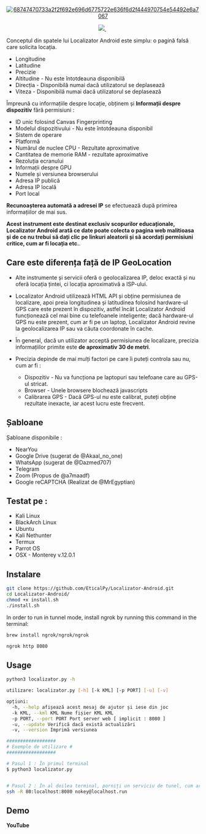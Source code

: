 <p align="center"><a href="https://ibb.co/W0GpSQm"><img src="https://i.ibb.co/NrtnwXc/68747470733a2f2f692e696d6775722e636f6d2f444970754e54492e6a7067.png" alt="68747470733a2f2f692e696d6775722e636f6d2f444970754e54492e6a7067" border="0"></a></p>

<p align="center">
    <a href="https://twitter.com/AmbronoBogdan">
      <img src="https://img.shields.io/badge/-TWITTER-black?logo=twitter&style=for-the-badge">
    </a>
    &nbsp;
</p>


Conceptul din spatele lui Localizator Android este simplu: o pagină falsă care solicita locația. 

* Longitudine
* Latitudine
* Precizie
* Altitudine - Nu este întotdeauna disponibilă
* Direcția - Disponibilă numai dacă utilizatorul se deplasează
* Viteza - Disponibilă numai dacă utilizatorul se deplasează

Împreună cu informațiile despre locație, obținem și **Informații despre dispozitiv** fără permisiuni :

* ID unic folosind Canvas Fingerprinting
* Modelul dispozitivului - Nu este întotdeauna disponibil
* Sistem de operare
* Platformă
* Numărul de nuclee CPU - Rezultate aproximative
* Cantitatea de memorie RAM - rezultate aproximative
* Rezoluția ecranului
* Informații despre GPU
* Numele și versiunea browserului
* Adresa IP publică
* Adresa IP locală
* Port local


**Recunoașterea automată a adresei IP** se efectuează după primirea informațiilor de mai sus.

**Acest instrument este destinat exclusiv scopurilor educaționale, Localizator Android arată ce date poate colecta o pagina web malitioasa și de ce nu trebui să dați clic pe linkuri aleatorii și să acordați permisiuni critice, cum ar fi locația etc.**.

## Care este diferența față de IP GeoLocation

* Alte instrumente și servicii oferă o geolocalizarea IP,  deloc exactă și nu oferă locația țintei, ci locația aproximativă a ISP-ului.

* Localizator Android utilizează HTML API și obține permisiunea de localizare, apoi preia longitudinea și latitudinea folosind hardware-ul GPS care este prezent în dispozitiv, astfel încât Localizator Android funcționează cel mai bine cu telefoanele inteligente; dacă hardware-ul GPS nu este prezent, cum ar fi pe un laptop, Localizator Android revine la geolocalizarea IP sau va căuta coordonate în cache.  

* În general, dacă un utilizator acceptă permisiunea de localizare, precizia informațiilor primite este **de aproximativ 30 de metri**.

* Precizia depinde de mai mulți factori pe care îi puteți controla sau nu, cum ar fi :
  * Dispozitiv - Nu va funcționa pe laptopuri sau telefoane care au GPS-ul stricat.
  * Browser - Unele browsere blochează javascripts
  * Calibrarea GPS - Dacă GPS-ul nu este calibrat, puteți obține rezultate inexacte, iar acest lucru este frecvent.


## Șabloane

Șabloane disponibile : 

* NearYou
* Google Drive (sugerat de @Akaal_no_one)
* WhatsApp (sugerat de @Dazmed707)
* Telegram
* Zoom (Propus de @a7maadf)
* Google reCAPTCHA (Realizat de @MrEgyptian)

## Testat pe :

* Kali Linux
* BlackArch Linux
* Ubuntu
* Kali Nethunter
* Termux
* Parrot OS
* OSX - Monterey v.12.0.1

## Instalare

```bash
git clone https://github.com/EticalPy/Localizator-Android.git
cd Localizator-Android/
chmod +x install.sh
./install.sh
```


In order to run in tunnel mode, install ngrok by running this command in the terminal:
```bash
brew install ngrok/ngrok/ngrok

ngrok http 8080
````

## Usage

```bash
python3 localizator.py -h

utilizare: localizator.py [-h] [-k KML] [-p PORT] [-u] [-v]

opțiuni:
  -h, --help afișează acest mesaj de ajutor și iese din joc
  -k KML, --kml KML Nume fișier KML KML
  -p PORT, --port PORT Port server web [ implicit : 8080 ]
  -u, --update Verifică dacă există actualizări
  -v, --version Imprimă versiunea

##################
# Exemple de utilizare #
##################

# Pasul 1 : În primul terminal
$ python3 localizator.py


# Pasul 2 : În al doilea terminal, porniți un serviciu de tunel, cum ar fi ngrok sau nokey
ssh -R 80:localhost:8080 nokey@localhost.run
```

## Demo

**YouTube**


